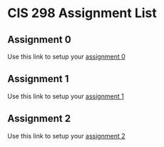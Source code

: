 # CIS 298 Assignment List

## Assignment 0
Use this link to setup your [assignment 0](https://classroom.github.com/a/DHMB6z4e)

## Assignment 1
Use this link to setup your [assignment 1](https://classroom.github.com/a/Ag9IGQEe)

## Assignment 2
Use this link to setup your [assignment 2](https://classroom.github.com/a/-acuxozN)

